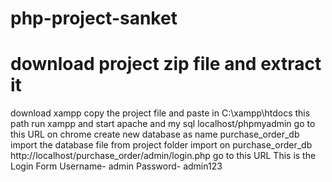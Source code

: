 # php-project-sanket
# download project zip file and extract it
download xampp
copy the project file and paste in C:\xampp\htdocs this path
run xampp and start apache and my sql
localhost/phpmyadmin go to this URL on chrome
create new database as name purchase_order_db
import the database file from project folder
import on purchase_order_db
http://localhost/purchase_order/admin/login.php go to this URL This is the Login Form
Username- admin
Password- admin123
